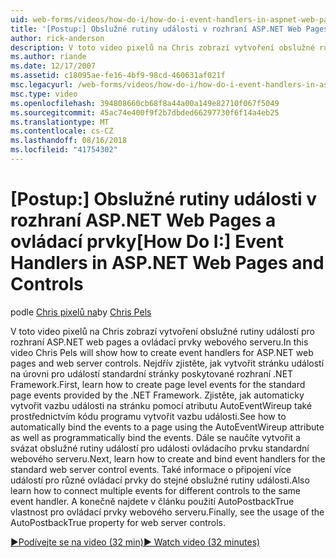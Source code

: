 ```yaml
---
uid: web-forms/videos/how-do-i/how-do-i-event-handlers-in-aspnet-web-pages-and-controls
title: '[Postup:] Obslužné rutiny události v rozhraní ASP.NET Web Pages a ovládací prvky | Dokumentace Microsoftu'
author: rick-anderson
description: V toto video pixelů na Chris zobrazí vytvoření obslužné rutiny událostí pro rozhraní ASP.NET web pages a ovládací prvky webového serveru. Nejdřív zjistěte, jak vytvořit f událostí na úrovni stránky...
ms.author: riande
ms.date: 12/17/2007
ms.assetid: c18095ae-fe16-4bf9-98cd-460631af021f
msc.legacyurl: /web-forms/videos/how-do-i/how-do-i-event-handlers-in-aspnet-web-pages-and-controls
msc.type: video
ms.openlocfilehash: 394808660cb68f8a44a00a149e82710f067f5049
ms.sourcegitcommit: 45ac74e400f9f2b7dbded66297730f6f14a4eb25
ms.translationtype: MT
ms.contentlocale: cs-CZ
ms.lasthandoff: 08/16/2018
ms.locfileid: "41754302"
---
```

<a name="how-do-i-event-handlers-in-aspnet-web-pages-and-controls"></a><span data-ttu-id="86f13-104">[Postup:] Obslužné rutiny události v rozhraní ASP.NET Web Pages a ovládací prvky</span><span class="sxs-lookup"><span data-stu-id="86f13-104">[How Do I:] Event Handlers in ASP.NET Web Pages and Controls</span></span>
====================
<span data-ttu-id="86f13-105">podle [Chris pixelů na](https://twitter.com/chrispels)</span><span class="sxs-lookup"><span data-stu-id="86f13-105">by [Chris Pels](https://twitter.com/chrispels)</span></span>

<span data-ttu-id="86f13-106">V toto video pixelů na Chris zobrazí vytvoření obslužné rutiny událostí pro rozhraní ASP.NET web pages a ovládací prvky webového serveru.</span><span class="sxs-lookup"><span data-stu-id="86f13-106">In this video Chris Pels will show how to create event handlers for ASP.NET web pages and web server controls.</span></span> <span data-ttu-id="86f13-107">Nejdřív zjistěte, jak vytvořit stránku událostí na úrovni pro událostí standardní stránky poskytované rozhraní .NET Framework.</span><span class="sxs-lookup"><span data-stu-id="86f13-107">First, learn how to create page level events for the standard page events provided by the .NET Framework.</span></span> <span data-ttu-id="86f13-108">Zjistěte, jak automaticky vytvořit vazbu události na stránku pomocí atributu AutoEventWireup také prostřednictvím kódu programu vytvořit vazbu události.</span><span class="sxs-lookup"><span data-stu-id="86f13-108">See how to automatically bind the events to a page using the AutoEventWireup attribute as well as programmatically bind the events.</span></span> <span data-ttu-id="86f13-109">Dále se naučíte vytvořit a svázat obslužné rutiny událostí pro události ovládacího prvku standardní webového serveru.</span><span class="sxs-lookup"><span data-stu-id="86f13-109">Next, learn how to create and bind event handlers for the standard web server control events.</span></span> <span data-ttu-id="86f13-110">Také informace o připojení více událostí pro různé ovládací prvky do stejné obslužné rutiny události.</span><span class="sxs-lookup"><span data-stu-id="86f13-110">Also learn how to connect multiple events for different controls to the same event handler.</span></span> <span data-ttu-id="86f13-111">A konečně najdete v článku použití AutoPostbackTrue vlastnost pro ovládací prvky webového serveru.</span><span class="sxs-lookup"><span data-stu-id="86f13-111">Finally, see the usage of the AutoPostbackTrue property for web server controls.</span></span>

[<span data-ttu-id="86f13-112">&#9654;Podívejte se na video (32 min)</span><span class="sxs-lookup"><span data-stu-id="86f13-112">&#9654; Watch video (32 minutes)</span></span>](https://channel9.msdn.com/Blogs/ASP-NET-Site-Videos/how-do-i-event-handlers-in-aspnet-web-pages-and-controls)
